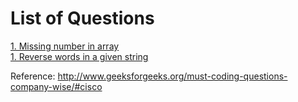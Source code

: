 # List of Questions 

[1. Missing number in array](https://github.com/rajatsachdeva/C_PROGRAMMING/tree/master/geeks_for_geeks/cisco_questions/q1)<br />
[1. Reverse words in a given string](https://github.com/rajatsachdeva/C_PROGRAMMING/tree/master/geeks_for_geeks/cisco_questions/q2)<br />

Reference: http://www.geeksforgeeks.org/must-coding-questions-company-wise/#cisco 
